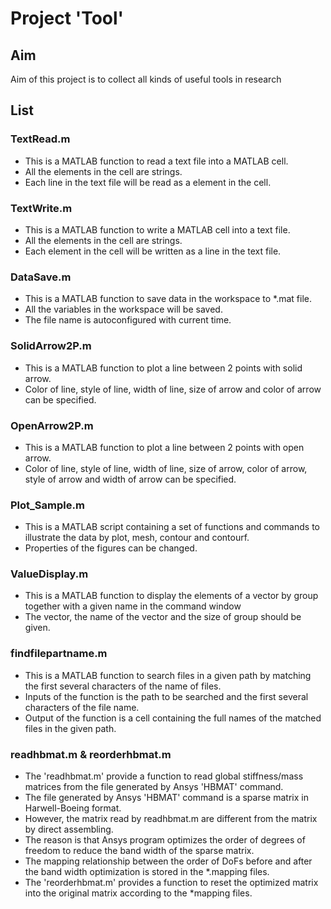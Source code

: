 # Project 'Tool'

## Aim

Aim of this project is to collect all kinds of useful tools in research

## List

### TextRead.m

- This is a MATLAB function to read a text file into a MATLAB cell.
- All the elements in the cell are strings.
- Each line in the text file will be read as a element in the cell.

### TextWrite.m

- This is a MATLAB function to write a MATLAB cell into a text file.
- All the elements in the cell are strings.
- Each element in the cell will be written as a line in the text file.

### DataSave.m

- This is a MATLAB function to save data in the workspace to *.mat file.
- All the variables in the workspace will be saved.
- The file name is autoconfigured with current time.

### SolidArrow2P.m

- This is a MATLAB function to plot a line between 2 points with solid arrow.
- Color of line, style of line, width of line, size of arrow and color of arrow can be specified.

### OpenArrow2P.m

- This is a MATLAB function to plot a line between 2 points with open arrow.
- Color of line, style of line, width of line, size of arrow, color of arrow, style of arrow and width of arrow can be specified.

### Plot_Sample.m

- This is a MATLAB script containing a set of functions and commands to illustrate the data by plot, mesh, contour and contourf.
- Properties of the figures can be changed.

### ValueDisplay.m
- This is a MATLAB function to display the elements of a vector by group together with a given name in the command window
- The vector, the name of the vector and the size of group should be given.

### findfilepartname.m

- This is a MATLAB function to search files in a given path by matching the first several characters of the name of files.
- Inputs of the function is the path to be searched and the first several characters of the file name.
- Output of the function is a cell containing the full names of the matched files in the given path. 

### readhbmat.m  & reorderhbmat.m

- The 'readhbmat.m' provide a function to read global stiffness/mass matrices from the file generated by Ansys 'HBMAT' command.
- The file generated by Ansys 'HBMAT' command is a sparse matrix in Harwell-Boeing format.
- However, the matrix read by readhbmat.m are different from the matrix by direct assembling.
- The reason is that Ansys program optimizes the order of degrees of freedom to reduce the band width of the sparse matrix.
- The mapping relationship between the order of DoFs before and after the band width optimization is stored in the *.mapping files.
- The 'reorderhbmat.m' provides a function to reset the optimized matrix into the original matrix according to the *mapping files.

